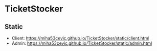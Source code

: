 # TicketStocker

## Static
- Client: https://miha53cevic.github.io/TicketStocker/static/client.html
- Admin: https://miha53cevic.github.io/TicketStocker/static/admin.html
